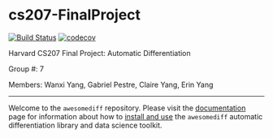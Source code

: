 # cs207-FinalProject

[![Build Status](https://travis-ci.org/awesomediff/cs207-FinalProject.svg?branch=master)](https://travis-ci.org/awesomediff/cs207-FinalProject)  [![codecov](https://codecov.io/gh/awesomediff/cs207-FinalProject/branch/master/graph/badge.svg)](https://codecov.io/gh/awesomediff/cs207-FinalProject)

Harvard CS207 Final Project: Automatic Differentiation

Group #: 7  

Members: Wanxi Yang, Gabriel Pestre, Claire Yang, Erin Yang  

---

Welcome to the `awesomediff` repository. Please visit the [documentation](docs/documentation.md) page for information about how to [install and use](docs/documentation.md#how-to-use-awesomediff) the `awesomediff` automatic differentiation library and data science toolkit.
